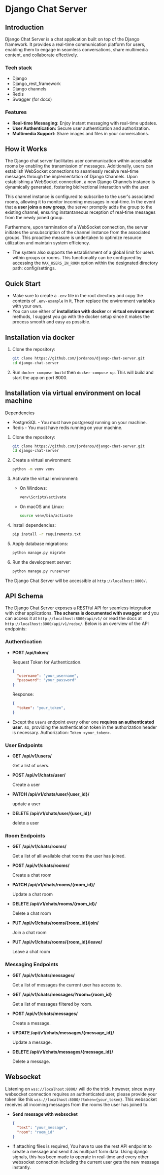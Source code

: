 <!-- Title -->

<!-- Headers and sub headers -->

<!-- Introduction [intro, techstack] -->

# Django Chat Server

## Introduction

Django Chat Server is a chat application built on top of the Django framework. It provides a real-time communication platform for users, enabling them to engage in seamless conversations, share multimedia content, and collaborate effectively.

### Tech stack
- Django
- Django_rest_framework
- Django channels
- Redis
- Swagger (for docs)

### Features

- **Real-time Messaging:** Enjoy instant messaging with real-time updates.
- **User Authentication:** Secure user authentication and authorization.
- **Multimedia Support:** Share images and files in your conversations.


## How it Works
The Django chat server facilitates user communication within accessible rooms by enabling the transmission of messages. Additionally, users can establish WebSocket connections to seamlessly receive real-time messages through the implementation of Django Channels. Upon establishing a WebSocket connection, a new Django Channels instance is dynamically generated, fostering bidirectional interaction with the user. 

This channel instance is configured to subscribe to the user's associated rooms, allowing it to monitor incoming messages in real-time. In the event that **a user joins a new group**, the server promptly adds the group to the existing channel, ensuring instantaneous reception of real-time messages from the newly joined group.

Furthermore, upon termination of a WebSocket connection, the server initiates the unsubscription of the channel instance from the associated groups. This proactive measure is undertaken to optimize resource utilization and maintain system efficiency.

- The system also supports the establishment of a global limit for users within groups or rooms. This functionality can be configured by accessing the `MAX_USERS_IN_ROOM` option within the designated directory path: config/settings.


## Quick Start

- Make sure to create a `.env` file in the root directory and copy the contents of `.env-example` in it, Then replace the environment variables with your own.
- You can use either of **installation with docker** or **virtual environment** methods, I suggest you go with the docker setup since it makes the process smooth and easy as possible.

## Installation via docker

1. Clone the repository:

   ```bash
   git clone https://github.com/jordanos/django-chat-server.git
   cd django-chat-server
   ```

2. Run `docker-compose build` then `docker-compose up`. This will build and start the app on port 8000.

## Installation via virtual environment on local machine

Dependencies
- PostgreSQL - You must have postgresql running on your machine. 
- Redis - You must have redis running on your machine.

1. Clone the repository:

   ```bash
   git clone https://github.com/jordanos/django-chat-server.git
   cd django-chat-server
   ```

2. Create a virtual environment:

   ```bash
   python -m venv venv
   ```

3. Activate the virtual environment:

   - On Windows:

     ```bash
     venv\Scripts\activate
     ```

   - On macOS and Linux:

     ```bash
     source venv/bin/activate
     ```

4. Install dependencies:

   ```bash
   pip install -r requirements.txt
   ```

5. Apply database migrations:

   ```bash
   python manage.py migrate
   ```

6. Run the development server:

   ```bash
   python manage.py runserver
   ```

The Django Chat Server will be accessible at `http://localhost:8000/`.


## API Schema

The Django Chat Server exposes a RESTful API for seamless integration with other applications. **The schema is documented with swagger** and you can access it at `http://localhost:8000/api/v1/` or read the docs at `http://localhost:8000/api/v1/redoc/`. Below is an overview of the API endpoints:

### Authentication

- **POST /api/token/**

  Request Token for Authentication.

  ```json
  {
    "username": "your_username",
    "password": "your_password"
  }
  ```

  Response:

  ```json
  {
    "token": "your_token",
  }
  ```



- Except the `Users` endpoint every other one **requires an authenticated user**. so, providing the authentication token in the authorization header is necessary. Authorization: `Token <your_token>`.


### User Endpoints

- **GET /api/v1/users/**

  Get a list of users.

- **POST /api/v1/chats/user/**

  Create a user

- **PATCH /api/v1/chats/user/{user_id}/**

  update a user

- **DELETE /api/v1/chats/user/{user_id}/**

  delete a user


### Room Endpoints

- **GET /api/v1/chats/rooms/**

  Get a list of all available chat rooms the user has joined.

- **POST /api/v1/chats/rooms/**

  Create a chat room

- **PATCH /api/v1/chats/rooms/{room_id}/**

  Update a chat room

- **DELETE /api/v1/chats/rooms/{room_id}/**

  Delete a chat room

- **PUT /api/v1/chats/rooms/{room_id}/join/**

  Join a chat room

- **PUT /api/v1/chats/rooms/{room_id}/leave/**

  Leave a chat room

### Messaging Endpoints

- **GET /api/v1/chats/messages/**

  Get a list of messages the current user has access to.

- **GET /api/v1/chats/messages/?room={room_id}**

  Get a list of messages filtered by room.

- **POST /api/v1/chats/messages/**

  Create a message.

- **UPDATE /api/v1/chats/messages/{message_id}/**

  Update a message.

- **DELETE /api/v1/chats/messages/{message_id}/**

  Delete a message.


## Websocket

Listening on `wss://localhost:8000/` will do the trick. however, since every websocket connection requires an authenticated user, please provide your token like this `wss://localhost:8000/?token={your_token}`. This websocket receives all incoming messages from the rooms the user has joined to.

- **Send message with websocket**

  ```json
  {
    "text": "your_message",
    "room": "room_id"
  }
  ```

- If attaching files is required, You have to use the rest API endpoint to create a message and send it as multipart form data. Using django signals, this has been made to operate in real-time and every other websocket connection including the current user gets the new message instantly.